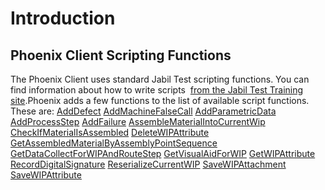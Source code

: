 # Introduction



## Phoenix Client Scripting Functions

The Phoenix Client uses standard Jabil Test scripting functions. You can find information about how to write scripts 
[from the Jabil Test Training site](iFactory-JGP-MES/iFactory-JGP-MES-Home/iFactory-JGP-MS/CONTENT/Phoenix-Scripting.md).Phoenix adds a few functions to the list of available script functions.
These are:
[AddDefect](/iFactory-JGP-MES/iFactory-JGP-MES-Home/iFactory-JGP-MS/CONTENT/Phoenix-Scripting/AddDefect.md)
[AddMachineFalseCall](/iFactory-JGP-MES/iFactory-JGP-MES-Home/iFactory-JGP-MS/CONTENT/Phoenix-Scripting/AddMachineFalseCall.md)
[AddParametricData](/iFactory-JGP-MES/iFactory-JGP-MES-Home/iFactory-JGP-MS/CONTENT/Phoenix-Scripting/AddParametricData.md)
[AddProcessStep](/iFactory-JGP-MES/iFactory-JGP-MES-Home/iFactory-JGP-MS/CONTENT/Phoenix-Scripting/AddProcessStep.md)
[AddFailure](/iFactory-JGP-MES/iFactory-JGP-MES-Home/iFactory-JGP-MS/CONTENT/Phoenix-Scripting/AddFailure.md)
[AssembleMaterialIntoCurrentWip](/iFactory-JGP-MES/iFactory-JGP-MES-Home/iFactory-JGP-MS/CONTENT/Phoenix-Scripting/AssembleMaterialIntoCurrentWip.md)
[CheckIfMaterialIsAssembled](/iFactory-JGP-MES/iFactory-JGP-MES-Home/iFactory-JGP-MS/CONTENT/Phoenix-Scripting/CheckIfMaterialIsAssembled.md)
[DeleteWIPAttribute](/iFactory-JGP-MES/iFactory-JGP-MES-Home/iFactory-JGP-MS/CONTENT/Phoenix-Scripting/DeleteWIPAttribute.md)
[GetAssembledMaterialByAssemblyPointSequence](/iFactory-JGP-MES/iFactory-JGP-MES-Home/iFactory-JGP-MS/CONTENT/Phoenix-Scripting/GetAssembledMaterialByAssemblyPointSequence.md)
[GetDataCollectForWIPAndRouteStep](/iFactory-JGP-MES/iFactory-JGP-MES-Home/iFactory-JGP-MS/CONTENT/Phoenix-Scripting/GetDataCollectForWIPAndRouteStep.md)
[GetVisualAidForWIP](/iFactory-JGP-MES/iFactory-JGP-MES-Home/iFactory-JGP-MS/CONTENT/Phoenix-Scripting/GetVisualAidForWIP.md)
[GetWIPAttribute](/iFactory-JGP-MES/iFactory-JGP-MES-Home/iFactory-JGP-MS/CONTENT/Phoenix-Scripting/GetWIPAttribute.md)
[RecordDigitalSignature](/iFactory-JGP-MES/iFactory-JGP-MES-Home/iFactory-JGP-MS/CONTENT/Phoenix-Scripting/RecordDigitalSignature.md)
[ReserializeCurrentWIP](/iFactory-JGP-MES/iFactory-JGP-MES-Home/iFactory-JGP-MS/CONTENT/Phoenix-Scripting/ReserializeCurrentWIP.md)
[SaveWIPAttachment](/iFactory-JGP-MES/iFactory-JGP-MES-Home/iFactory-JGP-MS/CONTENT/Phoenix-Scripting/SaveWIPAttachment.md)
[SaveWIPAttribute](/iFactory-JGP-MES/iFactory-JGP-MES-Home/iFactory-JGP-MS/CONTENT/Phoenix-Scripting/SaveWIPAttribute.md)



